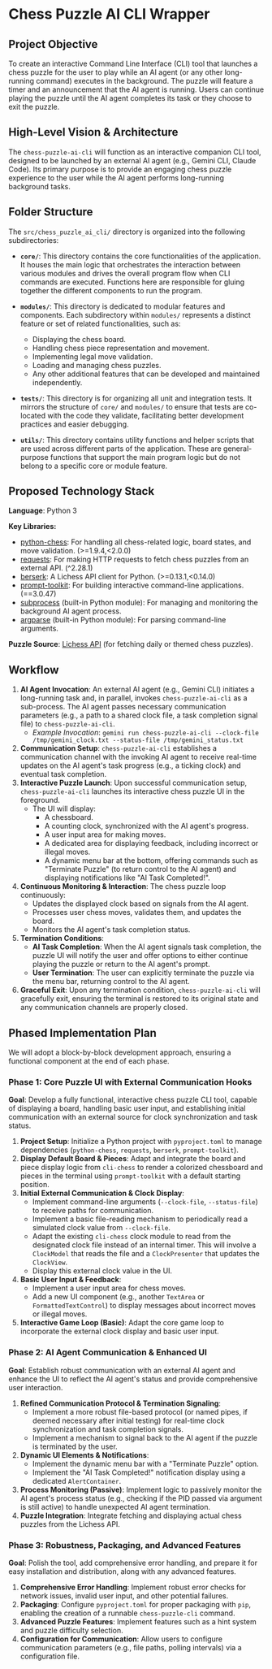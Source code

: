 # Chess Puzzle AI CLI Wrapper

## Project Objective

To create an interactive Command Line Interface (CLI) tool that launches a chess puzzle for the user to play while an AI agent (or any other long-running command) executes in the background. The puzzle will feature a timer and an announcement that the AI agent is running. Users can continue playing the puzzle until the AI agent completes its task or they choose to exit the puzzle.

## High-Level Vision & Architecture

The `chess-puzzle-ai-cli` will function as an interactive companion CLI tool, designed to be launched by an external AI agent (e.g., Gemini CLI, Claude Code). Its primary purpose is to provide an engaging chess puzzle experience to the user while the AI agent performs long-running background tasks.

## Folder Structure

The `src/chess_puzzle_ai_cli/` directory is organized into the following subdirectories:

*   **`core/`**: This directory contains the core functionalities of the application. It houses the main logic that orchestrates the interaction between various modules and drives the overall program flow when CLI commands are executed. Functions here are responsible for gluing together the different components to run the program.

*   **`modules/`**: This directory is dedicated to modular features and components. Each subdirectory within `modules/` represents a distinct feature or set of related functionalities, such as:
    *   Displaying the chess board.
    *   Handling chess piece representation and movement.
    *   Implementing legal move validation.
    *   Loading and managing chess puzzles.
    *   Any other additional features that can be developed and maintained independently.

*   **`tests/`**: This directory is for organizing all unit and integration tests. It mirrors the structure of `core/` and `modules/` to ensure that tests are co-located with the code they validate, facilitating better development practices and easier debugging.

*   **`utils/`**: This directory contains utility functions and helper scripts that are used across different parts of the application. These are general-purpose functions that support the main program logic but do not belong to a specific core or module feature.

## Proposed Technology Stack

**Language**: Python 3

**Key Libraries:**

*   [python-chess](https://github.com/niklasf/python-chess): For handling all chess-related logic, board states, and move validation. (>=1.9.4,<2.0.0)
*   [requests](https://github.com/psf/requests): For making HTTP requests to fetch chess puzzles from an external API. (^2.28.1)
*   [berserk](https://github.com/lichess-org/berserk): A Lichess API client for Python. (>=0.13.1,<0.14.0)
*   [prompt-toolkit](https://github.com/prompt-toolkit/python-prompt-toolkit): For building interactive command-line applications. (==3.0.47)
*   [subprocess](https://docs.python.org/3/library/subprocess.html) (built-in Python module): For managing and monitoring the background AI agent process.
*   [argparse](https://docs.python.org/3/library/argparse.html) (built-in Python module): For parsing command-line arguments.

**Puzzle Source**: [Lichess API](https://lichess.org/api) (for fetching daily or themed chess puzzles).

## Workflow

1.  **AI Agent Invocation**: An external AI agent (e.g., Gemini CLI) initiates a long-running task and, in parallel, invokes `chess-puzzle-ai-cli` as a sub-process. The AI agent passes necessary communication parameters (e.g., a path to a shared clock file, a task completion signal file) to `chess-puzzle-ai-cli`.
    *   *Example Invocation*: `gemini run chess-puzzle-ai-cli --clock-file /tmp/gemini_clock.txt --status-file /tmp/gemini_status.txt`
2.  **Communication Setup**: `chess-puzzle-ai-cli` establishes a communication channel with the invoking AI agent to receive real-time updates on the AI agent's task progress (e.g., a ticking clock) and eventual task completion.
3.  **Interactive Puzzle Launch**: Upon successful communication setup, `chess-puzzle-ai-cli` launches its interactive chess puzzle UI in the foreground.
    *   The UI will display:
        *   A chessboard.
        *   A counting clock, synchronized with the AI agent's progress.
        *   A user input area for making moves.
        *   A dedicated area for displaying feedback, including incorrect or illegal moves.
        *   A dynamic menu bar at the bottom, offering commands such as "Terminate Puzzle" (to return control to the AI agent) and displaying notifications like "AI Task Completed!".
4.  **Continuous Monitoring & Interaction**: The chess puzzle loop continuously:
    *   Updates the displayed clock based on signals from the AI agent.
    *   Processes user chess moves, validates them, and updates the board.
    *   Monitors the AI agent's task completion status.
5.  **Termination Conditions**:
    *   **AI Task Completion**: When the AI agent signals task completion, the puzzle UI will notify the user and offer options to either continue playing the puzzle or return to the AI agent's prompt.
    *   **User Termination**: The user can explicitly terminate the puzzle via the menu bar, returning control to the AI agent.
6.  **Graceful Exit**: Upon any termination condition, `chess-puzzle-ai-cli` will gracefully exit, ensuring the terminal is restored to its original state and any communication channels are properly closed.

## Phased Implementation Plan

We will adopt a block-by-block development approach, ensuring a functional component at the end of each phase.

### Phase 1: Core Puzzle UI with External Communication Hooks
**Goal**: Develop a fully functional, interactive chess puzzle CLI tool, capable of displaying a board, handling basic user input, and establishing initial communication with an external source for clock synchronization and task status.

1.  **Project Setup**: Initialize a Python project with `pyproject.toml` to manage dependencies (`python-chess`, `requests`, `berserk`, `prompt-toolkit`).
2.  **Display Default Board & Pieces**: Adapt and integrate the board and piece display logic from `cli-chess` to render a colorized chessboard and pieces in the terminal using `prompt-toolkit` with a default starting position.
3.  **Initial External Communication & Clock Display**:
    *   Implement command-line arguments (`--clock-file`, `--status-file`) to receive paths for communication.
    *   Implement a basic file-reading mechanism to periodically read a simulated clock value from `--clock-file`.
    *   Adapt the existing `cli-chess` clock module to read from the designated clock file instead of an internal timer. This will involve a `ClockModel` that reads the file and a `ClockPresenter` that updates the `ClockView`.
    *   Display this external clock value in the UI.
4.  **Basic User Input & Feedback**:
    *   Implement a user input area for chess moves.
    *   Add a new UI component (e.g., another `TextArea` or `FormattedTextControl`) to display messages about incorrect moves or illegal moves.
5.  **Interactive Game Loop (Basic)**: Adapt the core game loop to incorporate the external clock display and basic user input.

### Phase 2: AI Agent Communication & Enhanced UI
**Goal**: Establish robust communication with an external AI agent and enhance the UI to reflect the AI agent's status and provide comprehensive user interaction.

1.  **Refined Communication Protocol & Termination Signaling**:
    *   Implement a more robust file-based protocol (or named pipes, if deemed necessary after initial testing) for real-time clock synchronization and task completion signals.
    *   Implement a mechanism to signal back to the AI agent if the puzzle is terminated by the user.
2.  **Dynamic UI Elements & Notifications**:
    *   Implement the dynamic menu bar with a "Terminate Puzzle" option.
    *   Implement the "AI Task Completed!" notification display using a dedicated `AlertContainer`.
3.  **Process Monitoring (Passive)**: Implement logic to passively monitor the AI agent's process status (e.g., checking if the PID passed via argument is still active) to handle unexpected AI agent termination.
4.  **Puzzle Integration**: Integrate fetching and displaying actual chess puzzles from the Lichess API.

### Phase 3: Robustness, Packaging, and Advanced Features
**Goal**: Polish the tool, add comprehensive error handling, and prepare it for easy installation and distribution, along with any advanced features.

1.  **Comprehensive Error Handling**: Implement robust error checks for network issues, invalid user input, and other potential failures.
2.  **Packaging**: Configure `pyproject.toml` for proper packaging with `pip`, enabling the creation of a runnable `chess-puzzle-cli` command.
3.  **Advanced Puzzle Features**: Implement features such as a hint system and puzzle difficulty selection.
4.  **Configuration for Communication**: Allow users to configure communication parameters (e.g., file paths, polling intervals) via a configuration file.